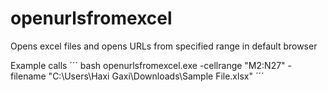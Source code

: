# openurlsfromexcel
Opens excel files and opens URLs from specified range in default browser

Example calls
´´´ bash
openurlsfromexcel.exe -cellrange "M2:N27" -filename "C:\Users\Haxi Gaxi\Downloads\Sample File.xlsx"
´´´
